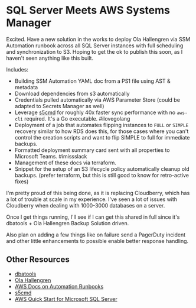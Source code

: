 # SQL Server Meets AWS Systems Manager


Excited. Have a new solution in the works to deploy Ola Hallengren via SSM Automation runbook across all SQL Server instances with full scheduling and synchronization to S3. Hoping to get the ok to publish this soon, as I haven&#39;t seen anything like this built.

Includes:

- Building SSM Automation YAML doc from a PS1 file using AST &amp; metadata
- Download dependencies from s3 automatically
- Credentials pulled automatically via AWS Parameter Store (could be adapted to Secrets Manager as well)
- Leverage [s5cmd](https://github.com/peak/s5cmd) for roughly 40x faster sync performance with no `aws-cli` required. It&#39;s a Go executable. #ilovegolang
- Deployment of a job that automates flipping instances to `FULL` or `SIMPLE` recovery similar to how RDS does this, for those cases where you can&#39;t control the creation scripts and want to flip SIMPLE to full for immediate backups.
- Formatted deployment summary card sent with all properties to Microsoft Teams. #imissslack
- Management of these docs via terraform.
- Snippet for the setup of an S3 lifecycle policy automatically cleanup old backups. (prefer terraform, but this is still good to know for retro-active fixes)

I&#39;m pretty proud of this being done, as it is replacing Cloudberry, which has a lot of trouble at scale in my experience. I&#39;ve seen a lot of issues with Cloudberry when dealing with 1000-3000 databases on a server.

Once I get things running, I&#39;ll see if I can get this shared in full since it&#39;s dbatools &#43; Ola Hallengren Backup Solution driven.

Also plan on adding a few things like on failure send a PagerDuty incident and other little enhancements to possible enable better response handling.

## Other Resources

- [dbatools](https://dbatools.io/)
- [Ola Hallengren](https://ola.hallengren.com/sql-server-backup.html)
- [AWS Docs on Automation Runbooks](https://docs.aws.amazon.com/systems-manager/latest/userguide/automation-documents.html)
- [s5cmd](https://github.com/peak/s5cmd)
- [AWS Quick Start for Microsoft SQL Server](https://github.com/aws-quickstart/quickstart-microsoft-sql)

